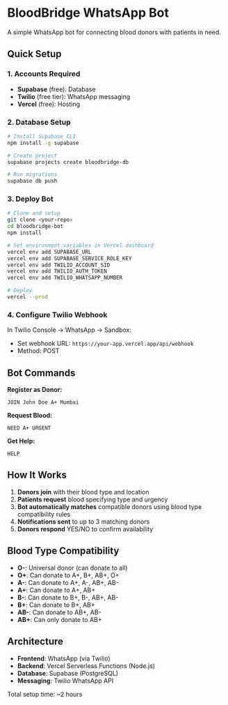 # BloodBridge WhatsApp Bot

A simple WhatsApp bot for connecting blood donors with patients in need.

## Quick Setup

### 1. Accounts Required
- **Supabase** (free): Database
- **Twilio** (free tier): WhatsApp messaging  
- **Vercel** (free): Hosting

### 2. Database Setup
```bash
# Install Supabase CLI
npm install -g supabase

# Create project
supabase projects create bloodbridge-db

# Run migrations
supabase db push
```

### 3. Deploy Bot
```bash
# Clone and setup
git clone <your-repo>
cd bloodbridge-bot
npm install

# Set environment variables in Vercel dashboard
vercel env add SUPABASE_URL
vercel env add SUPABASE_SERVICE_ROLE_KEY
vercel env add TWILIO_ACCOUNT_SID
vercel env add TWILIO_AUTH_TOKEN
vercel env add TWILIO_WHATSAPP_NUMBER

# Deploy
vercel --prod
```

### 4. Configure Twilio Webhook
In Twilio Console → WhatsApp → Sandbox:
- Set webhook URL: `https://your-app.vercel.app/api/webhook`
- Method: POST

## Bot Commands

**Register as Donor:**
```
JOIN John Doe A+ Mumbai
```

**Request Blood:**
```
NEED A+ URGENT
```

**Get Help:**
```
HELP
```

## How It Works

1. **Donors join** with their blood type and location
2. **Patients request** blood specifying type and urgency  
3. **Bot automatically matches** compatible donors using blood type compatibility rules
4. **Notifications sent** to up to 3 matching donors
5. **Donors respond** YES/NO to confirm availability

## Blood Type Compatibility

- **O-**: Universal donor (can donate to all)
- **O+**: Can donate to A+, B+, AB+, O+
- **A-**: Can donate to A+, A-, AB+, AB-
- **A+**: Can donate to A+, AB+
- **B-**: Can donate to B+, B-, AB+, AB-  
- **B+**: Can donate to B+, AB+
- **AB-**: Can donate to AB+, AB-
- **AB+**: Can only donate to AB+

## Architecture

- **Frontend**: WhatsApp (via Twilio)
- **Backend**: Vercel Serverless Functions (Node.js)
- **Database**: Supabase (PostgreSQL)
- **Messaging**: Twilio WhatsApp API

Total setup time: ~2 hours